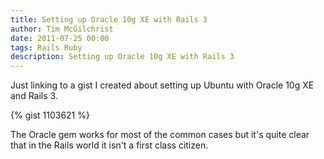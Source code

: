 ```yaml
---
title: Setting up Oracle 10g XE with Rails 3
author: Tim McGilchrist
date: 2011-07-25 00:00
tags: Rails Ruby
description: Setting up Oracle 10g XE with Rails 3
---
```

Just linking to a gist I created about setting up Ubuntu with Oracle 10g XE and Rails 3.

{% gist 1103621 %}

The Oracle gem works for most of the common cases but it's quite clear that in
the Rails world it isn't a first class citizen.
